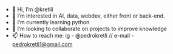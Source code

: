 - 👋 Hi, I’m @kretlii
- 👀 I’m interested in AI, data, webdev, either front or back-end. 
- 🌱 I’m currently learning python 
- 💞️ I’m looking to collaborate on projects to improve knowledge
- 📫 How to reach me: ig - @pedrokretli // e-mail - pedrokretli1@gmail.com


